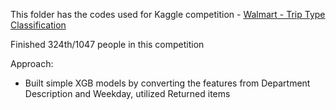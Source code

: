 This folder has the codes used for Kaggle competition - [Walmart - Trip Type Classification](https://www.kaggle.com/c/walmart-recruiting-trip-type-classification)

Finished 324th/1047 people in this competition

Approach:

* Built simple XGB models by converting the features from Department Description and Weekday, utilized Returned items
